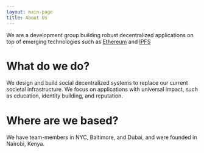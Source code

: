 ```yaml
---
layout: main-page
title: About Us
---
```


We are a development group building robust decentralized applications on top of emerging technologies such as [Ethereum](https://ethereum.org/) and [IPFS](https://ipfs.io/)

# What do we do?
We design and build social decentralized systems to replace our current societal infrastructure. We focus on applications with universal impact, such as education, identity building, and reputation.

# Where are we based?
We have team-members in NYC, Baltimore, and Dubai, and were founded in Nairobi, Kenya.
